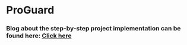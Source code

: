 # ProGuard

### Blog about the step-by-step project implementation can be found here: [Click here](https://medium.com/swlh/proguard-a-safe-and-unique-platform-for-sharing-confidential-files-using-aws-f2694d0247e5) 
